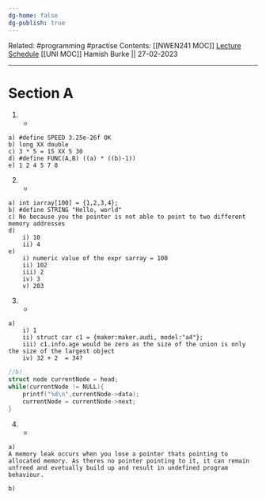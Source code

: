 ```yaml
---
dg-home: false
dg-publish: true
---
```

Related: #programming #practise 
Contents: [[NWEN241 MOC]]
[Lecture Schedule](https://ecs.wgtn.ac.nz/Courses/NWEN241_2023T1/LectureSchedule)
[[UNI MOC]]
Hamish Burke || 27-02-2023
***

# Section A

1. -

```
a) #define SPEED 3.25e-26f OK
b) long XX double
c) 3 * 5 = 15 XX 5 30
d) #define FUNC(A,B) ((a) * ((b)-1))
e) 1 2 4 5 7 8 
```

2. -

```
a) int iarray[100] = {1,2,3,4};
b) #define STRING "Hello, world"
c) No because you the pointer is not able to point to two different memory addresses
d) 
	i) 10
	ii) 4
e) 
	i) numeric value of the expr sarray = 100
	ii) 102
	iii) 2
	iv) 3
	v) 203
```

3. -

```
a) 
	i) 1
	ii) struct car c1 = {maker:maker.audi, model:"a4"};
	iii) c1.info.age would be zero as the size of the union is only the size of the largest object
	iv) 32 + 2  = 34?
```

```C
//b)
struct node currentNode = head;
while(currentNode != NULL){
	printf("%d\n",currentNode->data);
	currentNode = currentNode->next;
}
```

4. -

```
a)
A memory leak occurs when you lose a pointer thats pointing to allocated memory. As theres no pointer pointing to it, it can remain unfreed and evetually build up and result in undefined program behaviour.

b)

```

